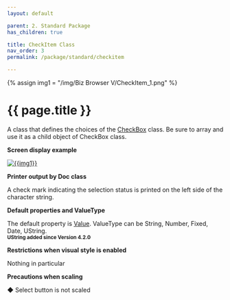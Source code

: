 ```yaml
---
layout: default

parent: 2. Standard Package
has_children: true

title: CheckItem Class
nav_order: 3
permalink: /package/standard/checkitem

---
```

{% assign img1 = "/img/Biz Browser V/CheckItem_1.png" %}

# {{ page.title }}

A class that defines the choices of the [CheckBox](/package/standard/checkbox) class. Be sure to array and use it as a child object of CheckBox class.

<b>Screen display example</b>

<a href="{{ img1 }}" target="_blank"> <img src="{{ img1 }}" alt="{{img1}}"></a>

<b>Printer output by Doc class</b>
 
A check mark indicating the selection status is printed on the left side of the character string.

<b>Default properties and ValueType</b>
 
The default property is [Value](/package/standard/checkitem/properties/value). ValueType can be String, Number, Fixed, Date, UString.<br>
**<small>UString added since Version 4.2.0</small>**

<b>Restrictions when visual style is enabled</b>

Nothing in particular

<b>Precautions when scaling</b>
 
◆ Select button is not scaled